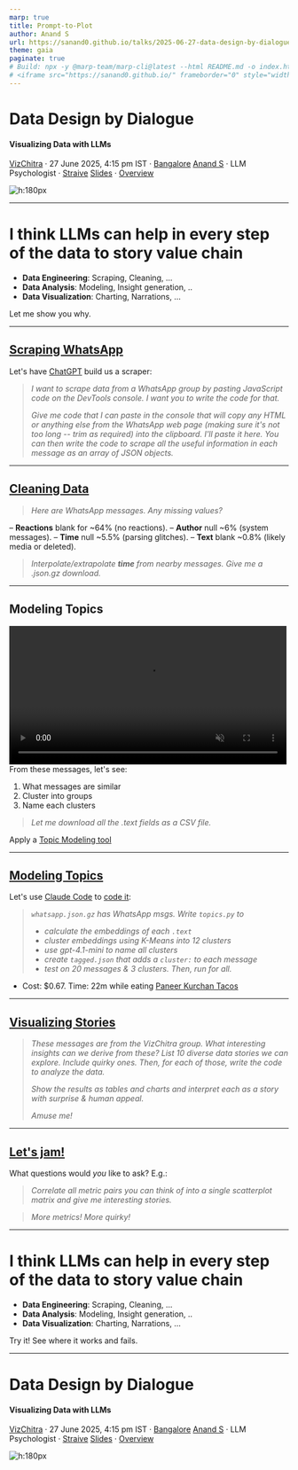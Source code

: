 ```yaml
---
marp: true
title: Prompt-to-Plot
author: Anand S
url: https://sanand0.github.io/talks/2025-06-27-data-design-by-dialogue/
theme: gaia
paginate: true
# Build: npx -y @marp-team/marp-cli@latest --html README.md -o index.html
# <iframe src="https://sanand0.github.io/" frameborder="0" style="width:100%; aspect-ratio: 5/2"></iframe>
---
```


<style>
  blockquote {
    font-style: italic;
  }
</style>

# Data Design by Dialogue

#### Visualizing Data with LLMs

[VizChitra](https://vizchitra.com/) · 27 June 2025, 4:15 pm IST · [Bangalore](https://maps.app.goo.gl/fujVnPiBKaQhuZ3V9)
[Anand S](https://s-anand.net/) · LLM Psychologist · [Straive](https://straive.com/)
[Slides](https://sanand0.github.io/talks/2025-06-27-data-design-by-dialogue/) · [Overview](https://hasgeek.com/VizChitra/2025/schedule/data-design-by-dialogue-visualizing-data-with-llms-RM88yTfBNKrgSAJFiL2RQL)

![h:180px](https://api.qrserver.com/v1/create-qr-code/?size=150x150&data=https://sanand0.github.io/talks/2025-06-27-data-design-by-dialogue/)

---

# I think LLMs can help in every step of the data to story value chain

- **Data Engineering**: Scraping, Cleaning, ...
- **Data Analysis**: Modeling, Insight generation, ..
- **Data Visualization**: Charting, Narrations, ...

Let me show you why.

---

## [Scraping WhatsApp](https://chatgpt.com/share/685d8a3d-384c-800c-87d9-85837b5f91a8)

Let's have [ChatGPT](https://chatgpt.com/) build us a scraper:

> I want to scrape data from a WhatsApp group by pasting JavaScript code on the DevTools console. I want you to write the code for that.
>
> Give me code that I can paste in the console that will copy any HTML or anything else from the WhatsApp web page (making sure it's not too long -- trim as required) into the clipboard. I'll paste it here. You can then write the code to scrape all the useful information in each message as an array of JSON objects.

---

## [Cleaning Data](https://chatgpt.com/share/685d8b22-ad28-800c-b283-74a0757cadfe)

> Here are WhatsApp messages. Any missing values?

– **Reactions** blank for ~64% (no reactions).
– **Author** null ~6% (system messages).
– **Time** null ~5.5% (parsing glitches).
– **Text** blank ~0.8% (likely media or deleted).

> Interpolate/extrapolate **time** from nearby messages. Give me a .json.gz download.

---

## Modeling Topics

<video style="float:left; margin-right: 4rem" controls width="500" loop autoplay playsinline muted src="similarity.webm"></video>

From these messages, let's see:

1. What messages are similar
2. Cluster into groups
3. Name each clusters

> Let me download all the .text fields as a CSV file.

Apply a [Topic Modeling tool](https://llmfoundry.straive.com/classify)

---

## [Modeling Topics](claude-code.txt)

Let's use [Claude Code](https://docs.anthropic.com/en/docs/claude-code/overview) to [code it](whatsapp_messages.py):

> `whatsapp.json.gz` has WhatsApp msgs. Write `topics.py` to
>
> - calculate the embeddings of each `.text` <!-- with OpenAI's text-embedding-3-small -->
> - cluster embeddings using K-Means into 12 clusters
> - use gpt-4.1-mini to name all clusters <!-- Collate ALL messages for ALL clusters and send a single message asking it to name each cluster - especially in a way that CLEARLY differentiates the clusters. Use OpenAI's structured JSON output feature to get the cluster names as a JSON array -->
> - create `tagged.json` that adds a `cluster:` to each message
> - test on 20 messages & 3 clusters. Then, run for all. <!-- Add inline script metadata using use uv run topics.py. Print progress. -->

- Cost: $0.67. Time: 22m while eating [Paneer Kurchan Tacos](https://g.co/kgs/VDgPqTr)

---

## [Visualizing Stories](https://chatgpt.com/share/685d8fe5-c288-800c-9d87-0661859153f3)

> These messages are from the VizChitra group.
> What interesting insights can we derive from these?
> List 10 diverse data stories we can explore. Include quirky ones.
> Then, for each of those, write the code to analyze the data.
>
> Show the results as tables and charts and interpret each as a story with surprise & human appeal.
>
> Amuse me!

---

## [Let's jam!](https://chatgpt.com/share/685d8fe5-c288-800c-9d87-0661859153f3)

What questions would _you_ like to ask? E.g.:

> Correlate all metric pairs you can think of into a single scatterplot matrix and give me interesting stories.

> More metrics! More quirky!

---

# I think LLMs can help in every step of the data to story value chain

- **Data Engineering**: Scraping, Cleaning, ...
- **Data Analysis**: Modeling, Insight generation, ..
- **Data Visualization**: Charting, Narrations, ...

Try it! See where it works and fails.

---

# Data Design by Dialogue

#### Visualizing Data with LLMs

[VizChitra](https://vizchitra.com/) · 27 June 2025, 4:15 pm IST · [Bangalore](https://maps.app.goo.gl/fujVnPiBKaQhuZ3V9)
[Anand S](https://s-anand.net/) · LLM Psychologist · [Straive](https://straive.com/)
[Slides](https://sanand0.github.io/talks/2025-06-27-data-design-by-dialogue/) · [Overview](https://hasgeek.com/VizChitra/2025/schedule/data-design-by-dialogue-visualizing-data-with-llms-RM88yTfBNKrgSAJFiL2RQL)

![h:180px](https://api.qrserver.com/v1/create-qr-code/?size=150x150&data=https://sanand0.github.io/talks/2025-06-27-data-design-by-dialogue/)
